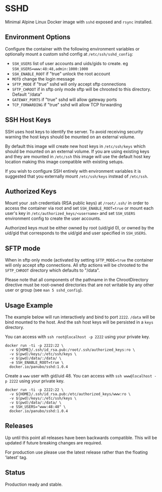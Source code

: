 # SSHD

Minimal Alpine Linux Docker image with `sshd` exposed and `rsync` installed.

## Environment Options

Configure the container with the following environment variables or optionally mount a custom sshd config at `/etc/ssh/sshd_config`:

- `SSH_USERS` list of user accounts and uids/gids to create. eg `SSH_USERS=www:48:48,admin:1000:1000`
- `SSH_ENABLE_ROOT` if "true" unlock the root account
- `MOTD` change the login message
- `SFTP_MODE` if "true" sshd will only accept sftp connections
- `SFTP_CHROOT` if in sftp only mode sftp will be chrooted to this directory. Default "/data"
- `GATEWAY_PORTS` if "true" sshd will allow gateway ports
- `TCP_FORWARDING` if "true" sshd will allow TCP forwarding

## SSH Host Keys

SSH uses host keys to identify the server. To avoid receiving security warning the host keys should be mounted on an external volume.

By default this image will create new host keys in `/etc/ssh/keys` which should be mounted on an external volume. If you are using existing keys and they are mounted in `/etc/ssh` this image will use the default host key location making this image compatible with existing setups.

If you wish to configure SSH entirely with environment variables it is suggested that you externally mount `/etc/ssh/keys` instead of `/etc/ssh`.

## Authorized Keys

Mount your .ssh credentials (RSA public keys) at `/root/.ssh/` in order to
access the container via root and set `SSH_ENABLE_ROOT=true` or mount each user's key in
`/etc/authorized_keys/<username>` and set `SSH_USERS` environment config to create the user accounts.

Authorized keys must be either owned by root (uid/gid 0), or owned by the uid/gid that corresponds to the
uid/gid and user specified in `SSH_USERS`.

## SFTP mode

When in sftp only mode (activated by setting `SFTP_MODE=true` the container will only accept sftp connections. All sftp actions will be chrooted to the `SFTP_CHROOT` directory which defaults to "/data".

Please note that all components of the pathname in the ChrootDirectory directive must be root-owned directories that are not writable by any other user or group (see `man 5 sshd_config`).

## Usage Example

The example below will run interactively and bind to port `2222`. `/data` will be
bind mounted to the host. And the ssh host keys will be persisted in a `keys`
directory.

You can access with `ssh root@localhost -p 2222` using your private key.

```
docker run -ti -p 2222:22 \
  -v ${HOME}/.ssh/id_rsa.pub:/root/.ssh/authorized_keys:ro \
  -v $(pwd)/keys/:/etc/ssh/keys \
  -v $(pwd)/data/:/data/ \
  -e SSH_ENABLE_ROOT=true \
  docker.io/panubo/sshd:1.0.4
```

Create a `www` user with gid/uid 48. You can access with `ssh www@localhost -p 2222` using your private key.

```
docker run -ti -p 2222:22 \
  -v ${HOME}/.ssh/id_rsa.pub:/etc/authorized_keys/www:ro \
  -v $(pwd)/keys/:/etc/ssh/keys \
  -v $(pwd)/data/:/data/ \
  -e SSH_USERS="www:48:48" \
  docker.io/panubo/sshd:1.0.4
```

## Releases

Up until this point all releases have been backwards compatible.
This will be updated if future breaking changes are required.

For production use please use the latest release rather than the floating 'latest' tag.

## Status

Production ready and stable.
